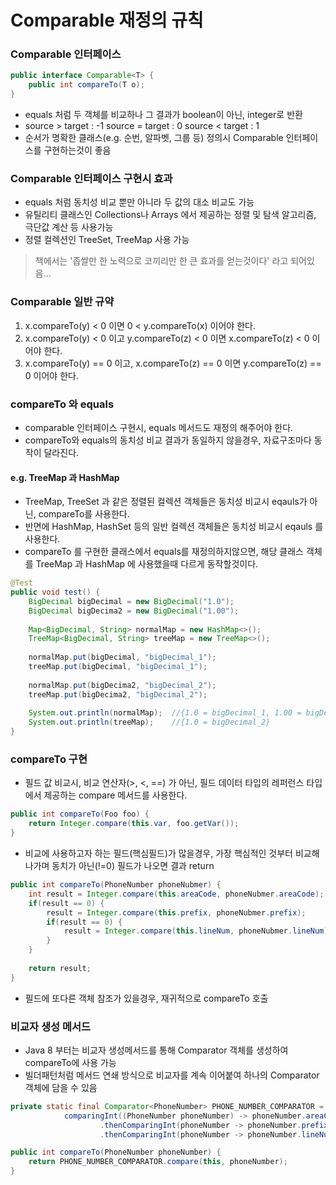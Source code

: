 # Comparable 재정의 규칙
### Comparable 인터페이스
```java
public interface Comparable<T> {
    public int compareTo(T o);
}
```
* equals 처럼 두 객체를 비교하나 그 결과가 boolean이 아닌, integer로 반환
* source > target : -1
  source = target : 0
  source < target : 1
* 순서가 명확한 클래스(e.g. 순번, 알파벳, 그룹 등) 정의시 Comparable 인터페이스를 구현하는것이 좋음 
### Comparable 인터페이스 구현시 효과
* equals 처럼 동치성 비교 뿐만 아니라 두 값의 대소 비교도 가능
* 유틸리티 클래스인 Collections나 Arrays 에서 제공하는 정렬 및 탐색 알고리즘, 극단값 계산 등 사용가능
* 정렬 컬렉션인 TreeSet, TreeMap 사용 가능

> 책에서는 '좁쌀만 한 노력으로 코끼리만 한 큰 효과를 얻는것이다' 라고 되어있음...

### Comparable 일반 규약
1. x.compareTo(y) < 0 이면 0 < y.compareTo(x) 이어야 한다.
2. x.compareTo(y) < 0 이고 y.compareTo(z) < 0 이면 x.compareTo(z) < 0 이어야 한다.
3. x.compareTo(y) == 0 이고, x.compareTo(z) == 0 이면 y.compareTo(z) == 0 이어야 한다.  

### compareTo 와 equals
* comparable 인터페이스 구현시, equals 메서드도 재정의 해주어야 한다.
* compareTo와 equals의 동치성 비교 결과가 동일하지 않을경우, 자료구조마다 동작이 달라진다.
#### e.g. TreeMap 과 HashMap
* TreeMap, TreeSet 과 같은 정렬된 컬렉션 객체들은 동치성 비교시 eqauls가 아닌, compareTo를 사용한다.
* 반면에 HashMap, HashSet 등의 일반 컬렉션 객체들은 동치성 비교시 eqauls 를 사용한다.
* compareTo 를 구현한 클래스에서 equals를 재정의하지않으면, 해당 클래스 객체를 TreeMap 과 HashMap 에 사용했을때 다르게 동작할것이다.
```java
@Test
public void test() {
	BigDecimal bigDecimal = new BigDecimal("1.0");
	BigDecimal bigDecima2 = new BigDecimal("1.00");
	
	Map<BigDecimal, String> normalMap = new HashMap<>();
	TreeMap<BigDecimal, String> treeMap = new TreeMap<>();
	
	normalMap.put(bigDecimal, "bigDecimal_1");
	treeMap.put(bigDecimal, "bigDecimal_1");
	
	normalMap.put(bigDecima2, "bigDecimal_2");
	treeMap.put(bigDecima2, "bigDecimal_2");
	
	System.out.println(normalMap);	//{1.0 = bigDecimal_1, 1.00 = bigDecimal_2}
	System.out.println(treeMap);	//{1.0 = bigDecimal_2}
}
```

### compareTo 구현 
* 필드 값 비교시, 비교 연산자(>, <, ==) 가 아닌, 필드 데이터 타입의 레퍼런스 타입에서 제공하는 compare 메서드를 사용한다.
```java
public int compareTo(Foo foo) {
	return Integer.compare(this.var, foo.getVar());
}
```
* 비교에 사용하고자 하는 필드(핵심필드)가 많을경우, 가장 핵심적인 것부터 비교해 나가며 동치가 아닌(!=0) 필드가 나오면 결과 return
```java
public int compareTo(PhoneNumber phoneNubmer) {
	int result = Integer.compare(this.areaCode, phoneNubmer.areaCode);
	if(result == 0) {
		result = Integer.compare(this.prefix, phoneNubmer.prefix);
		if(result == 0) {
			result = Integer.compare(this.lineNum, phoneNubmer.lineNum);
		}
	}
	
	return result;
}
```
* 필드에 또다른 객체 참조가 있을경우, 재귀적으로 compareTo 호출

### 비교자 생성 메서드
* Java 8 부터는 비교자 생성메서드를 통해 Comparator 객체를 생성하여 compareTo에 사용 가능
* 빌더패턴처럼 메서드 연쇄 방식으로 비교자를 계속 이어붙여 하나의 Comparator 객체에 담을 수 있음
```java
private static final Comparator<PhoneNumber> PHONE_NUMBER_COMPARATOR =
			comparingInt((PhoneNumber phoneNumber) -> phoneNumber.areaCode)
					.thenComparingInt(phoneNumber -> phoneNumber.prefix)
					.thenComparingInt(phoneNumber -> phoneNumber.lineNum);

public int compareTo(PhoneNumber phoneNumber) {
	return PHONE_NUMBER_COMPARATOR.compare(this, phoneNumber);
}
```